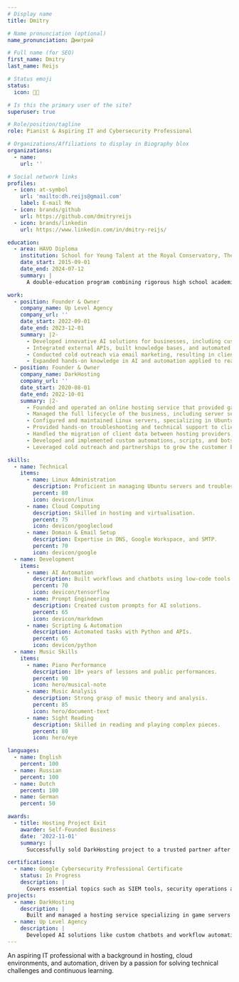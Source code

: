 ```yaml
---
# Display name
title: Dmitry

# Name pronunciation (optional)
name_pronunciation: Дмитрий

# Full name (for SEO)
first_name: Dmitry
last_name: Reijs

# Status emoji
status:
  icon: 👨‍💻

# Is this the primary user of the site?
superuser: true

# Role/position/tagline
role: Pianist & Aspiring IT and Cybersecurity Professional

# Organizations/Affiliations to display in Biography blox
organizations:
  - name: 
    url: ''

# Social network links
profiles:
  - icon: at-symbol
    url: 'mailto:dh.reijs@gmail.com'
    label: E-mail Me
  - icon: brands/github
    url: https://github.com/dmitryreijs
  - icon: brands/linkedin
    url: https://www.linkedin.com/in/dmitry-reijs/

education:
  - area: HAVO Diploma
    institution: School for Young Talent at the Royal Conservatory, The Hague
    date_start: 2015-09-01
    date_end: 2024-07-12
    summary: |
      A double-education program combining rigorous high school academics with intensive musical training. Curriculum included liberal arts, music theory, history, private piano lessons, and choir, alongside exposure to other disciplines such as ballet and visual arts.

work:
  - position: Founder & Owner
    company_name: Up Level Agency
    company_url: ''
    date_start: 2022-09-01
    date_end: 2023-12-01
    summary: |2-
      - Developed innovative AI solutions for businesses, including custom chatbots and automated workflows using platforms like Voiceflow and Botpress.
      - Integrated external APIs, built knowledge bases, and automated processes with Python scripts.
      - Conducted cold outreach via email marketing, resulting in client meetings and a successful website project.
      - Expanded hands-on knowledge in AI and automation applied to real-world scenarios.
  - position: Founder & Owner
    company_name: DarkHosting
    company_url: ''
    date_start: 2020-08-01
    date_end: 2022-10-01
    summary: |2-
      - Founded and operated an online hosting service that provided game and web hosting solutions for FiveM, Minecraft, and other platforms.
      - Managed the full lifecycle of the business, including server setup, VPS reselling, automation, customer support, and client onboarding.
      - Configured and maintained Linux servers, specializing in Ubuntu, utilizing WHMCS and Pterodactyl for automated billing and server management.
      - Provided hands-on troubleshooting and technical support to clients, resolving issues related to server downtime, configuration errors, and performance optimization.
      - Handled the migration of client data between hosting providers, utilizing SFTP and other automation tools to streamline processes.
      - Developed and implemented custom automations, scripts, and bots to improve service efficiency and reduce manual workloads.
      - Leveraged cold outreach and partnerships to grow the customer base, ultimately providing hosting services to a variety of small to mid-sized clients.

skills:
  - name: Technical
    items:
      - name: Linux Administration
        description: Proficient in managing Ubuntu servers and troubleshooting.
        percent: 80
        icon: devicon/linux
      - name: Cloud Computing
        description: Skilled in hosting and virtualisation.
        percent: 75
        icon: devicon/googlecloud
      - name: Domain & Email Setup
        description: Expertise in DNS, Google Workspace, and SMTP.
        percent: 70
        icon: devicon/google
  - name: Development
    items:
      - name: AI Automation
        description: Built workflows and chatbots using low-code tools.
        percent: 70
        icon: devicon/tensorflow
      - name: Prompt Engineering
        description: Created custom prompts for AI solutions.
        percent: 65
        icon: devicon/markdown
      - name: Scripting & Automation
        description: Automated tasks with Python and APIs.
        percent: 65
        icon: devicon/python
  - name: Music Skills
    items:
      - name: Piano Performance
        description: 10+ years of lessons and public performances.
        percent: 90
        icon: hero/musical-note
      - name: Music Analysis
        description: Strong grasp of music theory and analysis.
        percent: 85
        icon: hero/document-text
      - name: Sight Reading
        description: Skilled in reading and playing complex pieces.
        percent: 80
        icon: hero/eye

languages:
  - name: English
    percent: 100
  - name: Russian
    percent: 100
  - name: Dutch
    percent: 100
  - name: German
    percent: 50

awards:
  - title: Hosting Project Exit
    awarder: Self-Founded Business
    date: '2022-11-01'
    summary: |
      Successfully sold DarkHosting project to a trusted partner after two years of building and managing the hosting service.

certifications:
  - name: Google Cybersecurity Professional Certificate
    status: In Progress
    description: |
      Covers essential topics such as SIEM tools, security operations automation, and cyber risk management.
projects:
  - name: DarkHosting
    description: |
      Built and managed a hosting service specializing in game servers and cloud solutions, offering automated tools and exceptional support to clients.
  - name: Up Level Agency
    description: |
      Developed AI solutions like custom chatbots and workflow automations for businesses, with a focus on innovation and client satisfaction.
---
```


An aspiring IT professional with a background in hosting, cloud environments, and automation, driven by a passion for solving technical challenges and continuous learning.
